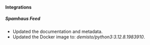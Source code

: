 
#### Integrations

##### Spamhaus Feed

- Updated the documentation and metadata.
- Updated the Docker image to: *demisto/python3:3.12.8.1983910*.
